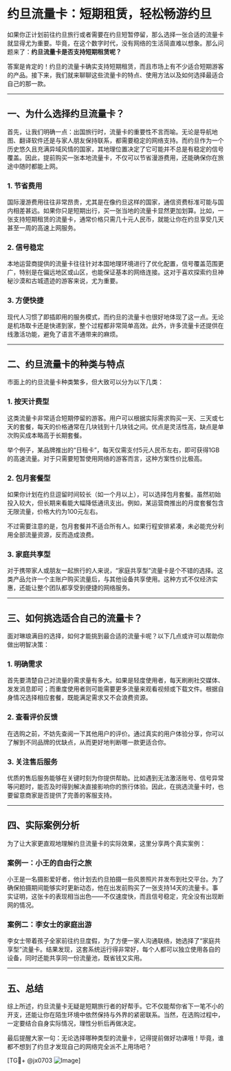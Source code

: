 # 约旦流量卡：短期租赁，轻松畅游约旦

如果你正计划前往约旦旅行或者需要在约旦短暂停留，那么选择一张合适的流量卡就显得尤为重要。毕竟，在这个数字时代，没有网络的生活简直难以想象。那么问题来了：**约旦流量卡是否支持短期租赁呢？**

答案是肯定的！约旦的流量卡确实支持短期租赁，而且市场上有不少适合短期游客的产品。接下来，我们就来聊聊这些流量卡的特点、使用方法以及如何选择最适合自己的那一款。

---

## 一、为什么选择约旦流量卡？

首先，让我们明确一点：出国旅行时，流量卡的重要性不言而喻。无论是导航地图、翻译软件还是与家人朋友保持联系，都需要稳定的网络支持。而约旦作为一个历史悠久且充满异域风情的国家，其地理位置决定了它可能并不总是有稳定的信号覆盖。因此，提前购买一张本地流量卡，不仅可以节省漫游费用，还能确保你在旅途中随时都能上网。

### 1. **节省费用**
国际漫游费用往往非常昂贵，尤其是在像约旦这样的国家，通信资费标准可能与国内相差甚远。如果你只是短期出行，买一张当地的流量卡显然更加划算。比如，一张支持短期租赁的流量卡，通常价格只需几十元人民币，就能让你在约旦享受几天甚至一周的高速上网服务。

### 2. **信号稳定**
本地运营商提供的流量卡往往针对本国地理环境进行了优化配置，信号覆盖范围更广，特别是在偏远地区或山区，也能保证基本的网络连接。这对于喜欢探索约旦神秘沙漠和古城遗迹的游客来说，尤为重要。

### 3. **方便快捷**
现代人习惯了即插即用的服务模式，而约旦的流量卡也很好地体现了这一点。无论是机场取卡还是快递到家，整个过程都非常简单高效。此外，许多流量卡还提供在线激活功能，避免了语言不通带来的麻烦。

---

## 二、约旦流量卡的种类与特点

市面上的约旦流量卡种类繁多，但大致可以分为以下几类：

### 1. **按天计费型**
这类流量卡非常适合短期停留的游客。用户可以根据实际需求购买一天、三天或七天的套餐，每天的价格通常在几块钱到十几块钱之间。优点是灵活性高，缺点是单次购买成本略高于长期套餐。

举个例子，某品牌推出的“日租卡”，每天仅需支付5元人民币左右，即可获得1GB的高速流量。对于只需要短暂使用网络的游客而言，这种方案性价比极高。

### 2. **包月套餐型**
如果你计划在约旦逗留时间较长（如一个月以上），可以选择包月套餐。虽然初始投入较大，但长期来看能大幅降低通讯支出。例如，某运营商推出的月度套餐包含无限流量，价格大约为100元左右。

不过需要注意的是，包月套餐并不适合所有人。如果行程安排紧凑，未必能充分利用全部流量资源，反而造成浪费。

### 3. **家庭共享型**
对于携带家人或朋友一起旅行的人来说，“家庭共享型”流量卡是个不错的选择。这类产品允许一个主账户购买流量后，与其他设备共享使用。这种方式不仅经济实惠，还能让整个团队都享受到便捷的网络服务。

---

## 三、如何挑选适合自己的流量卡？

面对琳琅满目的选择，如何才能挑到最合适的流量卡呢？以下几点或许可以帮助你做出明智决策：

### 1. **明确需求**
首先要清楚自己对流量的需求量有多大。如果是轻度使用者，每天刷刷社交媒体、发发消息即可；而重度使用者则可能需要更多流量来观看视频或下载文件。根据自身情况选择相应套餐，既能满足需求又不会浪费资源。

### 2. **查看评价反馈**
在选购之前，不妨先查阅一下其他用户的评价。通过真实的用户体验分享，你可以了解到不同品牌的优缺点，从而更好地判断哪一款更适合你。

### 3. **关注售后服务**
优质的售后服务能够在关键时刻为你提供帮助。比如遇到无法激活账号、信号异常等问题时，能否及时得到解决直接影响你的旅行体验。因此，在挑选流量卡时，也要留意商家是否提供了完善的客服支持。

---

## 四、实际案例分析

为了让大家更直观地理解约旦流量卡的实际效果，这里分享两个真实案例：

### 案例一：小王的自由行之旅
小王是一名摄影爱好者，他计划去约旦拍摄一些风景照片并发布到社交平台。为了确保拍摄期间能够实时更新动态，他在出发前购买了一张支持14天的流量卡。事实证明，这张卡的表现相当出色——不仅速度快，而且信号稳定，完全没有出现断网的情况。

### 案例二：李女士的家庭出游
李女士带着孩子全家前往约旦度假，为了方便一家人沟通联络，她选择了“家庭共享型”流量卡。结果发现，这套系统运行得非常好，每个人都可以独立使用各自的设备，同时还能共享同一份流量池，既省钱又实用。

---

## 五、总结

综上所述，约旦流量卡无疑是短期旅行者的好帮手。它不仅能帮你省下一笔不小的开支，还能让你在陌生环境中依然保持与外界的紧密联系。当然，在选购过程中，一定要结合自身实际情况，理性分析后再做决定。

最后提醒大家一句：无论选择哪种类型的流量卡，记得提前做好功课哦！毕竟，谁都不想到了约旦才发现自己的网络完全派不上用场吧？

[TG💪+ @jx0703 ![Image](https://github.com/user-attachments/assets/dbca1d08-cadb-493c-b0ec-ad6f7a83f270)]
